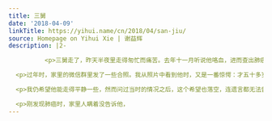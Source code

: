 ```yaml
---
title: 三舅
date: '2018-04-09'
linkTitle: https://yihui.name/cn/2018/04/san-jiu/
source: Homepage on Yihui Xie | 谢益辉
description: |2-

          <p>三舅走了，昨天半夜里走得匆忙而痛苦。去年十一月听说他咯血，进而查出肺癌，不幸已经是晚期，医生说应该活不到过年，让家人直接放弃治疗的希望。这是我的父母辈中首次发现患癌的近亲，而且从发现到离世只有短短五个月时间。当时听到这个检查结果我就很震惊；我在家中从未听闻过这种死亡判决，况且他是三位舅舅中生性最为豁达且风趣的一位，喜欢跟我们小辈开玩笑，因此我从小也最喜欢他。得知消息后我给他打电话时，还没报上名，他一下就听出是我。</p>

  <p>过年时，家里的微信群里发了一些合照。我从照片中看到他时，又是一番惊愕：才五十多岁的人，已经迅速苍老成那样……双眼无神，快睁不开的样子。随后断断续续听到一些住院治疗的消息。我知道最终的那个消息总会到来，但看到“三舅已去世”的字样还是受到重重一击。</p>

  <p>我仍希望他能走得平静一些，然而问过当时的情况之后，这个希望也落空，连遗言都无法留下，不堪想象。呜呼！如若他最后能平静地离开，以他这样嘻嘻哈哈的生平，我大概会向德鲁克回忆他的奶奶一样：哪怕是面对离世，我们回忆中的欢乐也会盖过伤感。</p>

  <p>刚发现肺癌时，家里人瞒着没告诉他，
---
```

